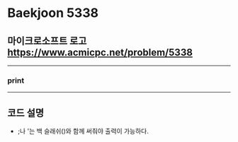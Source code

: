 Baekjoon 5338
=============
마이크로소프트 로고  <https://www.acmicpc.net/problem/5338>
---------------
- - -
### print
- - -
## 코드 설명
- ;나 '는 백 슬래쉬(\)와 함께 써줘야 출력이 가능하다.
